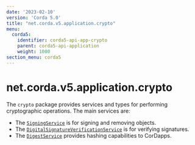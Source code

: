 ```yaml
---
date: '2023-02-10'
version: 'Corda 5.0'
title: "net.corda.v5.application.crypto"
menu:
  corda5:
    identifier: corda5-api-app-crypto
    parent: corda5-api-application
    weight: 1000
section_menu: corda5
---
```

# net.corda.v5.application.crypto
The `crypto` package provides services and types for performing cryptographic operations. The main services are:

* The <a href="../../../../../../api-ref/corda/5.0-beta/java/net/corda/v5/application/crypto/SigningService.html" target="_blank">`SigningService`</a> is for signing and removing objects.
* The <a href="../../../../../../api-ref/corda/5.0-beta/java/net/corda/v5/application/crypto/DigitalSignatureVerificationService.html" target="_blank">`DigitalSignatureVerificationService`</a> is for verifying signatures. 
* The <a href="../../../../../../api-ref/corda/5.0-beta/java/net/corda/v5/application/crypto/DigestService.html" target=" blank">`DigestService`</a> provides hashing capabilities to CorDapps.

